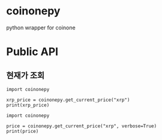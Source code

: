 # coinonepy
python wrapper for coinone 

# Public API
## 현재가 조회

```
import coinonepy

xrp_price = coinonepy.get_current_price("xrp")
print(xrp_price)
```

```
import coinonepy

price = coinonepy.get_current_price("xrp", verbose=True)
print(price)
```

